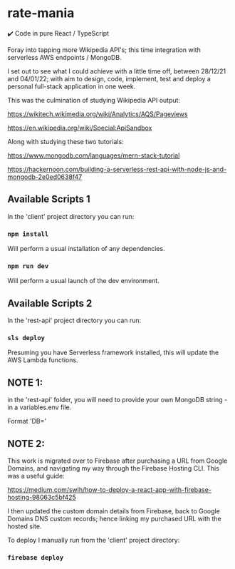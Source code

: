 # rate-mania

:heavy_check_mark: Code in pure React / TypeScript

Foray into tapping more Wikipedia API's; this time integration with serverless AWS endpoints / MongoDB.

I set out to see what I could achieve with a little time off, between 28/12/21 and 04/01/22; with aim to design, code, implement, test and deploy a personal full-stack application in one week.

This was the culmination of studying Wikipedia API output:

https://wikitech.wikimedia.org/wiki/Analytics/AQS/Pageviews

https://en.wikipedia.org/wiki/Special:ApiSandbox

Along with studying these two tutorials:

https://www.mongodb.com/languages/mern-stack-tutorial

https://hackernoon.com/building-a-serverless-rest-api-with-node-js-and-mongodb-2e0ed0638f47

## Available Scripts 1

In the 'client' project directory you can run:

### `npm install`

Will perform a usual installation of any dependencies.

### `npm run dev`

Will perform a usual launch of the dev environment.

## Available Scripts 2

In the 'rest-api' project directory you can run:

### `sls deploy`

Presuming you have Serverless framework installed, this will update the AWS Lambda functions.

## NOTE 1:

in the 'rest-api' folder, you will need to provide your own MongoDB string - in a variables.env file.

Format 'DB=<your-connection-string>'

## NOTE 2:

This work is migrated over to Firebase after purchasing a URL from Google Domains, and navigating my way through the Firebase Hosting CLI. This was a useful guide:

https://medium.com/swlh/how-to-deploy-a-react-app-with-firebase-hosting-98063c5bf425

I then updated the custom domain details from Firebase, back to Google Domains DNS custom records; hence linking my purchased URL with the hosted site.

To deploy I manually run from the 'client' project directory:

### `firebase deploy`

